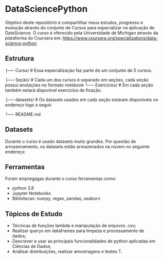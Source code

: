 # DataSciencePython
Objetivo deste repositório é compartilhar meus estudos, progresso e evolução através do conjunto de Cursos para especializar na aplicação de DataScience.
O curso é oferecido pela Universidade de Michigan através da plataforma do Coursera em: https://www.coursera.org/specializations/data-science-python


## Estrutura
├── Curso/                  # Essa especialização faz parte de um conjunto de 5 cursos.

  ├── Seção/                # Cada um dos cursos é separado em seções, cada seção possuí anotações no formato notebook
    └── Exercicios/         # Em cada seção também estará disponivel exercícios de fixação.
    
  ├── datasets/             # Os datasets usados em cada seção estaram disponíveis no endereço logo a seguir.
  
└── README.md           

## Datasets
Durante o curso é usado datasets muito grandes. Por questão de armazenamento, os datasets estão armazenados na núvem no seguinte endereço: 

## Ferramentas
Foram empregagas durante o curso ferramentas como:
  *  python 3.8
  *  Jupyter Notebooks
  *  Bibliotecas: numpy, regex, pandas, seaborn

## Tópicos de Estudo
  * Técnicas de funções lambda e manipulação de arquivos .csv;
  * Realizar querys em dataframes para limpeza e processamento de dados;
  * Descrever e usar as principais funcionalidades de python aplicadas em Ciências de Dados;
  * Análisar distribuições, realizar amostragens e testes T.
